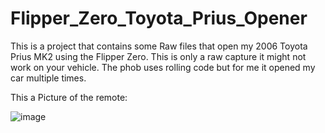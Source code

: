# Flipper_Zero_Toyota_Prius_Opener
This is a project that contains some Raw files that open my 2006 Toyota Prius MK2 using the Flipper Zero.
This is only a raw capture it might not work on your vehicle.
The phob uses rolling code but for me it opened my car multiple times.

This a Picture of the remote:

![image](https://github.com/Hamika20/Flipper_Zero_Toyota_Prius_Opener/assets/122438385/c80ff285-a0e5-4576-a60f-d37e03edea1e)


